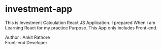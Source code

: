 # investment-app
This is Investment Calculation React JS Application. I prepared When i am Learning React for my practice Purpose. This App only includes Front-end.

Author : Ankit Rathore
<br>
Front-end Developer